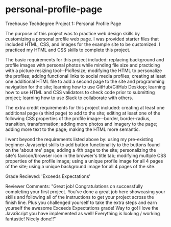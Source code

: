 # personal-profile-page
 Treehouse Techdegree Project 1: Personal Profile Page

The purpose of this project was to practice web design skills by customizing a personal profile web page. I was provided starter files that included HTML, CSS, and images for the example site to be customized. I practiced my HTML and CSS skills to complete this project. 

The basic requirements for this project included: replacing background and profile images with personal photos while minding file size and practicing with a picture resizing tool--PicResize; modifying the HTML to personalize the profiles; adding functional links to social media profiles; creating at least one additional HTML file to add a second page to the site and programming navigation for the site; learning how to use GitHub/GitHub Desktop; learning how to use HTML and CSS validators to check code prior to submitting project; learning how to use Slack to collaborate with others.

The extra credit requirements for this project included: creating at least one additional page (a third page) to add to the site; editing at least one of the following CSS properties of the profile image--border, border-radius, transition, transformation; adding more photos and imagery to the page; adding more text to the page; making the HTML more semantic.

I went beyond the requirements listed above by: using my pre-existing beginner Javascript skills to add button functionality to the buttons found on the 'about me' page; adding a 4th page to the site; personalizing the site's favicon/browser icon in the browser's title tab; modifying multiple CSS properties of the profile image; using a unique profile image for all 4 pages of the site; using a unique background image for all 4 pages of the site.

Grade Recieved: 'Exceeds Expectations'

Reviewer Comments: 
    "Great job! Congratulations on successfully completing your first project. You've done a great job here showcasing your skills and following all of the instructions to get your project across the finish line. Plus you challenged yourself to take the extra steps and earn yourself the awesome Exceeds Expectations grade! Way to go! I love the JavaScript you have implemented as well! Everything is looking / working fantastic! Nicely done!!"
